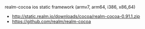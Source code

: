 realm-cocoa ios static framework (armv7, arm64, i386, x86_64)

* http://static.realm.io/downloads/cocoa/realm-cocoa-0.91.1.zip
* https://github.com/realm/realm-cocoa
